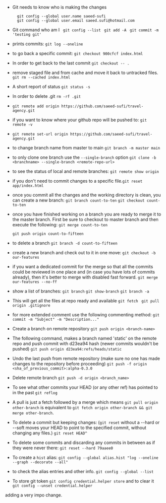 * Git needs to know who is making the changes

  `  git config --global user.name saeed-sufi`<br>
  `  git config --global user.email saeed.sufi@hotmail.com`

* Git command who am I
`  git config --list
`
`  git add -A
`
`  git commit -m 'testing git'
`
* prints commits: `git log --oneline
`
* to go back a specific commit:
  `git checkout 900cfcf index.html`
* In order to get back to the last commit
  `git checkout -- .`
* remove staged file and from cache and move it back to untracked files.
  `git rm --cached index.html`
* A short report of status
  `git status -s`
* In order to delete .git 
  `rm -rf .git`
* `git remote add origin https://github.com/saeed-sufi/travel-agency.git`
* if you want to know where your github repo will be pushed to:
  `git remote -v`

* `git remote set-url origin https://github.com/saeed-sufi/travel-agency.git`

* to change branch name from master to main
  `git branch -m master main`
* to only clone one branch use the `--single-branch` option
  `git clone -b <branchname> --single-branch <remote-repo-url>`

* to see the status of local and remote branches:
  `git remote show origin`
* if you don't need to commit changes to a specific file.`git reset app/index.html` 
* once you commit all the changes and the working directory is clean, you can create a new branch:
  `git branch count-to-ten`
  `git checkout count-to-ten `
* once you have finished working on a branch you are ready to merge it to the master branch. First be sure to checkout to master branch and then execute the following:
  `git merge count-to-ten`

  `git push origin count-to-fifteen`
* to delete a branch
  `git branch -d count-to-fifteen`
* create a new branch and check out to it in one move: 
  `git checkout -b our-features`
* if you want a dedicated commit for the merge so that all the commits could be reviewed in one place and (in case you have lots of commits already), then it's better to merge with disabled fast forward.
  `git merge our-features --no-ff`
* show a list of branches:
  `git branch`
  `git show-branch`
  `git branch -a`
* This will get all the files at repo ready and available
  `git fetch `
  `git pull origin .gitignore` 
  
* for more extended comment use the following commenting method:
  `git commit -m "Subject" -m "Description..."`
  
* Create a branch on remote repository
  `git push origin <branch-name>`
  
* The following command, makes a branch named 'static' on the remote repo and push commit with d23ea94 hash (newer commits wouldn't be pushed)
  `git push origin d23ea94:refs/heads/static`
  
* Undo the last push from remote repository (make sure no one has made changes to the repository before proceeding)
  `git push -f origin <sha_of_previous_commit>:alpha-0.3.0`
  
* Delete remote branch
  `git push -d origin <branch_name>`
  
* To see what other commits your HEAD (or any other ref) has pointed to in the past
  `git reflog`
  
* A pull is just a fetch followed by a merge which means `git pull origin other-branch` is equivalent to `git fetch origin other-branch && git merge other-branch`.
  
* To delete a commit but keeping changes: (`git reset` without a --hard or --soft moves your HEAD to point to the specified commit, without changing any files.)
  `git reset HEAD^`
  
* To delete some commits and discarding any commits in between as if they were never there:
  `git reset --hard 79aaee0`

* To create a `hist` alias:
  `git config --global alias.hist "log --oneline --graph --decorate --all"`
* to check the alias entries and other info.
  `git config --global --list` 

* To store git token `git config credential.helper store` and to clear it `git config --unset credential.helper`


adding a very impo change.